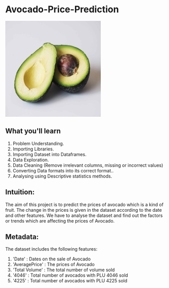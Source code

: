 # Avocado-Price-Prediction

<img src="images/avocado.jpg" width=300 height=300>

## What you'll learn
1. Problem Understanding.
2. Importing Libraries.
3. Importing Dataset into Dataframes.
4. Data Exploration.
5. Data Cleaning (Remove irrelevant columns, missing or incorrect values)
6. Converting Data formats into its correct format..
7. Analysing using Descriptive statistics methods.

## Intuition:
The aim of this project is to predict the prices of avocado which is a kind of fruit. The change in the prices is given in the dataset according to the date and other features. We have to analyse the dataset and find out the factors or trends which are affecting the prices of Avocado.

## Metadata:
The dataset includes the following features:

1. 'Date'		: Dates on the sale of Avocado
2. 'AveragePrice'	: The prices of Avocado
3. 'Total Volume'	: The total number of volume sold
4. '4046'		: Total number of avocados with PLU 4046 sold
5. '4225'		: Total number of avocados with PLU 4225 sold

